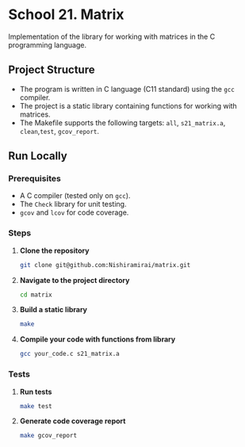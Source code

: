 # School 21. Matrix

Implementation of the library for working with matrices in the C programming language.


## Project Structure

- The program is written in C language (C11 standard) using the `gcc` compiler.
- The project is a static library containing functions for working with matrices.
- The Makefile supports the following targets: `all`, `s21_matrix.a`, `clean`,`test`, `gcov_report`.


## Run Locally

### Prerequisites

- A C compiler (tested only on `gcc`).
- The `Check` library for unit testing.
- `gcov` and `lcov` for code coverage.

### Steps

1. **Clone the repository**

    ```bash
    git clone git@github.com:Nishiramirai/matrix.git
    ```

2. **Navigate to the project directory**

    ```bash
    cd matrix
    ```

3. **Build a static library**

    ```bash
    make
    ```

4. **Compile your code with functions from library**

    ```bash
    gcc your_code.c s21_matrix.a
    ```



### Tests
1. **Run tests**

    ```bash
    make test
    ```

2. **Generate code coverage report**

    ```bash
    make gcov_report
    ```
